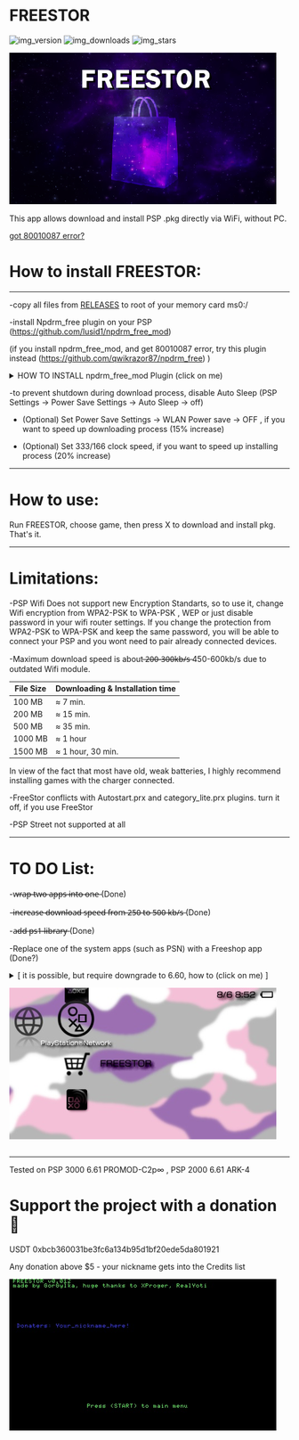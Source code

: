# FREESTOR 

![img_version]   ![img_downloads]   ![img_stars]


![img_photo]



This app allows download and install PSP .pkg directly via WiFi, without PC. 

[got 80010087 error?](https://raw.githubusercontent.com/GorGylka/FREESTOR/main/fix.jpg)

# How to install FREESTOR:
___________________________
-copy all files from [RELEASES](https://github.com/GorGylka/FREESTOR/releases) to root of your memory card ms0:/

-install Npdrm_free plugin on your PSP (https://github.com/lusid1/npdrm_free_mod)

(if you install npdrm_free_mod, and get 80010087 error, try this plugin instead (https://github.com/qwikrazor87/npdrm_free) )

<details>
  <summary>HOW TO INSTALL npdrm_free_mod Plugin (click on me)</summary>
  
  -If you have PSP 1000/2000/3000 or P͟S͟P͟ G͟O͟ W͟͟͟I͟͟͟T͟͟͟H͟͟͟ M͟e͟m͟o͟r͟y͟ C͟a͟r͟d͟
  
     -Place npdrm_free_mod.prx in ms0:/seplugins folder
  
     -Add line (without quotes) "ms0:/seplugins/npdrm_free_mod.prx 1" to ms0:/seplugins/vsh.txt AND ms0:/seplugins/vsh.txt
  
     -Reboot your PSP
  
  -If you have PSP Go WITHOUT memory card use this plugin instead ----> [npdrm_free](https://github.com/qwikrazor87/npdrm_free)
  
     -Place npdrm_free.prx in ef0:/seplugins folder
  
     -Add line (without quotes) "ef0:/seplugins/npdrm_free.prx 1" to ef0:/seplugins/vsh.txt AND ef0:/seplugins/vsh.txt
  
     -Reboot your PSP

 -Only for PSP go owners, to make PS1 games work (thanks to RazorStrike)
 
      -Download Popsloader (Google it)
      
      -The zip has SEPLUGINS folder, with POPS.txt and POPSLOADER inside. Copy POPSLOADER folder into ef0:/seplugins/
      
      -Edit the ef0:/seplugins/POPS.txt, add lines 
      
      ef0:/seplugins/popsloader/popsloader.prx 1
      ef0:/seplugins/popsloader/cdda_enabler.prx 1
      
      -Restart the console
      
      -Start the PS1 game holding R. It should open a menu with all Popsloader firmwares, 
      you can choose 1 and it will apply and start the game.
      After that you won't need to do that again, unless the game isn't compatible with the selected firmware,
      but can be changes the same way by holding R when starting the game.
      
      

  
</details>

-to prevent shutdown during download process, disable Auto Sleep (PSP Settings -> Power Save Settings -> Auto Sleep -> off)

- (Optional) Set Power Save Settings -> WLAN Power save -> OFF , if you want to speed up downloading process (15% increase)

- (Optional) Set 333/166 clock speed, if you want to speed up installing process (20% increase)
___________________________
# How to use:

Run FREESTOR, choose game, then press X to download and install pkg. That's it.
___________________________
# Limitations:

-PSP Wifi Does not support new Encryption Standarts, so to use it, change Wifi encryption from WPA2-PSK to WPA-PSK , WEP or just disable password in your wifi router settings. If you change the protection from WPA2-PSK to WPA-PSK and keep the same password, you will be able to connect your PSP and you wont need to pair already connected devices.

-Maximum download speed is about ̶2̶0̶0̶-̶3̶0̶0̶k̶b̶/̶s̶  450-600kb/s due to outdated Wifi module. 

| File Size | Downloading & Installation time |
| --- | --- |
| 100 MB | ≈ 7 min. |
| 200 MB | ≈ 15 min. |
| 500 MB | ≈ 35 min. |
| 1000 MB | ≈ 1 hour |
| 1500 MB | ≈ 1 hour, 30 min. |

 In view of the fact that most have old, weak batteries, I highly recommend installing games with the charger connected.

-FreeStor conflicts with Autostart.prx and category_lite.prx plugins. turn it off, if you use FreeStor

-PSP Street not supported at all

___________________________
# TO DO List:

-w̶r̶a̶p̶ ̶t̶w̶o̶ ̶a̶p̶p̶s̶ ̶i̶n̶t̶o̶ ̶o̶n̶e̶  (Done)

-i̶n̶c̶r̶e̶a̶s̶e̶ ̶d̶o̶w̶n̶l̶o̶a̶d̶ ̶s̶p̶e̶e̶d̶ ̶f̶r̶o̶m̶ ̶2̶5̶0̶ ̶t̶o̶ ̶5̶0̶0̶ ̶k̶b̶/̶s̶ (Done)

-a̶d̶d̶ ̶p̶s̶1̶ ̶l̶i̶b̶r̶a̶r̶y̶  (Done)

-Replace one of the system apps (such as PSN) with a Freeshop app (Done?)

<details>
  <summary> [ it is possible, but require  downgrade to 6.60, how to (click on me) ] 
  
  ![pic_0010]
  
  </summary> 
  
    -Downgrade PSP to 6.60
 
    -Install any CFW (ark-4, Pro-C, e.t.c.)
  
    -Install XMB_Icon_Manager Plugin
  
    -Edit lines in xmbim_config.txt
  
    SIGN_UP = "FREESTOR"
  
    SIGN_UP_MODE = "game"
  
    SIGN_UP_FILE = "ms0:/PSP/GAME/FREESTOR/EBOOT.PBP"

    PLAYSTATION_STORE = "FREESTOR"
  
    PLAYSTATION_STORE_MODE = "game"
  
    PLAYSTATION_STORE_FILE = "ms0:/PSP/GAME/FREESTOR/EBOOT.PBP"

    INFORMATION_BOARD = "FREESTOR"
  
    INFORMATION_BOARD_MODE = "game"
  
    INFORMATION_BOARD_FILE = "ms0:/PSP/GAME/FREESTOR/EBOOT.PBP"
  
  </details>
  
___________________________
Tested on PSP 3000 6.61 PROMOD-C2p∞ , PSP 2000 6.61 ARK-4

# Support the project with a donation 🤏

USDT  0xbcb360031be3fc6a134b95d1bf20ede5da801921 

Any donation above $5 - your nickname gets into the Credits list

![img_support]

[img_support]: https://github.com/GorGylka/FREESTOR/blob/main/support.jpg
[img_downloads]: https://img.shields.io/github/downloads/GorGylka/FREESTOR/total.svg?color=red&style=for-the-badge&maxAge=3600
[img_stars]: https://img.shields.io/github/stars/gorgylka/freestor?color=red&style=for-the-badge&maxAge=3600
[img_version]: https://img.shields.io/github/v/release/gorgylka/freestor?color=red&label=latest%20release&style=for-the-badge
[img_photo]: https://github.com/GorGylka/FREESTOR/blob/main/logo1.png
[pic_0010]: https://github.com/GorGylka/FREESTOR/blob/main/pic_0010.jpg
